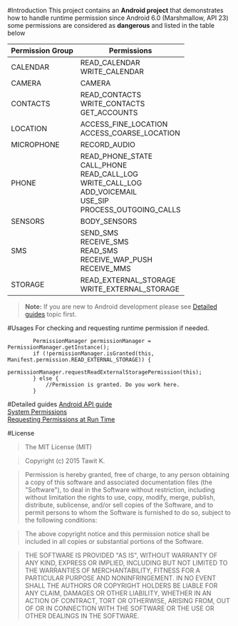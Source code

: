 
#Introduction
This project contains an **Android project** that demonstrates how to handle runtime permission since Android 6.0 (Marshmallow, API 23) some permissions are considered as **dangerous** and listed in the table below

| Permission Group  | Permissions |
| ------------- | ------------- |
| CALENDAR  | READ_CALENDAR <br> WRITE_CALENDAR  |
| CAMERA  | CAMERA  |
| CONTACTS  | READ_CONTACTS <br> WRITE_CONTACTS <br> GET_ACCOUNTS|
| LOCATION  | ACCESS_FINE_LOCATION <br> ACCESS_COARSE_LOCATION |
| MICROPHONE  | RECORD_AUDIO  |
| PHONE  | READ_PHONE_STATE <br> CALL_PHONE <br> READ_CALL_LOG <br> WRITE_CALL_LOG <br> ADD_VOICEMAIL <br> USE_SIP <br> PROCESS_OUTGOING_CALLS|
| SENSORS  | BODY_SENSORS  |
| SMS  | SEND_SMS <br> RECEIVE_SMS <br> READ_SMS <br> RECEIVE_WAP_PUSH <br> RECEIVE_MMS  |
| STORAGE  | READ_EXTERNAL_STORAGE <br> WRITE_EXTERNAL_STORAGE  |

>
> **Note:** If you are new to Android development please see [Detailed guides](https://github.com/armistize/RuntimePermission#detailed-guides) topic first.
>

#Usages
For checking and requesting runtime permission if needed.
```
        PermissionManager permissionManager = PermissionManager.getInstance();
        if (!permissionManager.isGranted(this, Manifest.permission.READ_EXTERNAL_STORAGE)) {
            permissionManager.requestReadExternalStoragePermission(this);
        } else {
            //Permission is granted. Do you work here.
        }
```

#Detailed guides
[Android API guide](http://developer.android.com/guide/index.html)  
[System Permissions](http://developer.android.com/guide/topics/security/permissions.html#normal-dangerous)  
[Requesting Permissions at Run Time](http://developer.android.com/training/permissions/requesting.html)  

#License
>The MIT License (MIT)

>Copyright (c) 2015 Tawit K.

>Permission is hereby granted, free of charge, to any person obtaining a copy
>of this software and associated documentation files (the "Software"), to deal
>in the Software without restriction, including without limitation the rights
>to use, copy, modify, merge, publish, distribute, sublicense, and/or sell
>copies of the Software, and to permit persons to whom the Software is
>furnished to do so, subject to the following conditions:

>The above copyright notice and this permission notice shall be included in all
>copies or substantial portions of the Software.

>THE SOFTWARE IS PROVIDED "AS IS", WITHOUT WARRANTY OF ANY KIND, EXPRESS OR IMPLIED, INCLUDING BUT NOT LIMITED TO THE WARRANTIES OF MERCHANTABILITY, FITNESS FOR A PARTICULAR PURPOSE AND NONINFRINGEMENT. IN NO EVENT SHALL THE AUTHORS OR COPYRIGHT HOLDERS BE LIABLE FOR ANY CLAIM, DAMAGES OR OTHER LIABILITY, WHETHER IN AN ACTION OF CONTRACT, TORT OR OTHERWISE, ARISING FROM, OUT OF OR IN CONNECTION WITH THE SOFTWARE OR THE USE OR OTHER DEALINGS IN THE SOFTWARE.
